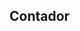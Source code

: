 Contador
---------------------------------------------------------------------------------------------------------------------------------------------------------
